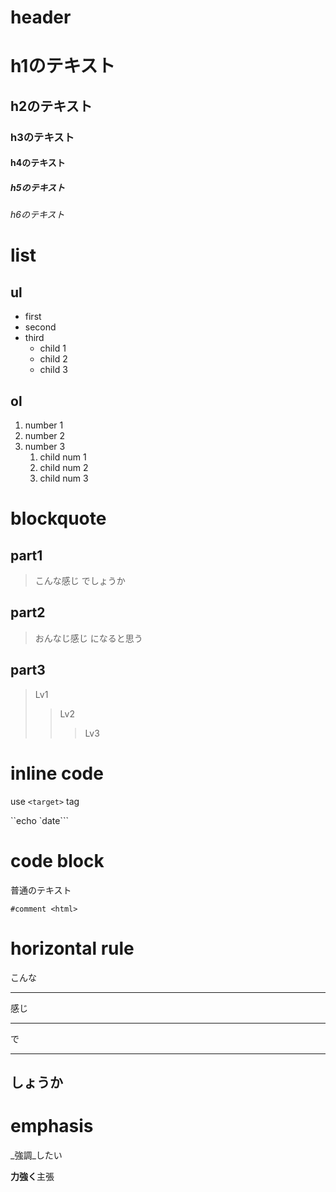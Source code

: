 # header

# h1のテキスト
## h2のテキスト
### h3のテキスト
#### h4のテキスト
##### h5のテキスト
###### h6のテキスト

# list

## ul

* first
* second
* third
	* child 1
	* child 2
	* child 3

## ol

1. number 1
2. number 2
3. number 3
	1. child num 1
	2. child num 2
	3. child num 3

# blockquote 

## part1

> こんな感じ
> でしょうか

## part2
> おんなじ感じ
になると思う

## part3

> Lv1
>
> > Lv2
> >
> > > Lv3

# inline code

use `<target>` tag

``echo `date```

# code block

普通のテキスト

	#comment <html>

# horizontal rule

こんな
* * *
感じ
***
で
- - -
しょうか
---

# emphasis

_強調_したい

**力強く**主張


